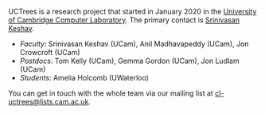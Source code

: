 UCTrees is a research project that started in January 2020 in the [University of Cambridge Computer Laboratory](https://www.cl.cam.ac.uk/).  The primary contact is [Srinivasan Keshav](https://en.wikipedia.org/wiki/Srinivasan_Keshav).

- *Faculty:* Srinivasan Keshav (UCam), Anil Madhavapeddy (UCam), Jon Crowcroft (UCam)
- *Postdocs:* Tom Kelly (UCam), Gemma Gordon (UCam), Jon Ludlam (UCam)
- *Students:* Amelia Holcomb (UWaterloo)

You can get in touch with the whole team via our mailing list at <cl-uctrees@lists.cam.ac.uk>.
